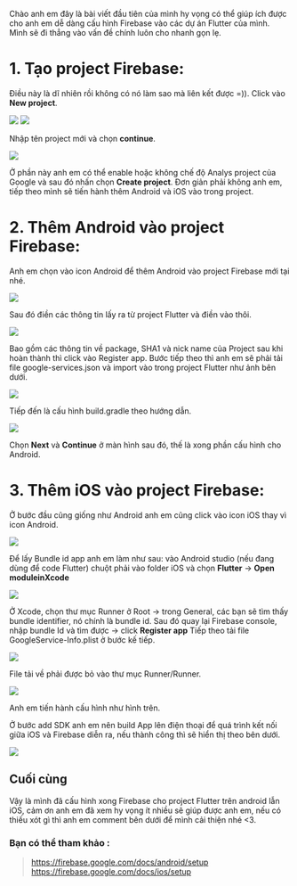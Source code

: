 Chào anh em đây là bài viết đầu tiên của mình hy vọng có thể giúp ích được cho anh em dễ dàng cấu hình Firebase vào các dự án Flutter của mình. Mình sẽ đi thẳng vào vấn đề chính luôn cho nhanh gọn lẹ.
# 1. Tạo project Firebase:
   Điều này là dĩ nhiên rồi không có nó làm sao mà liên kết được =)). Click vào **New project**.
    
   ![](https://images.viblo.asia/5d01a3d3-f7d0-4b14-b8c2-972ee08babdf.png)
   ![](https://images.viblo.asia/5d01a3d3-f7d0-4b14-b8c2-972ee08babdf.png)

    
   Nhập tên project mới và chọn **continue**.
    
   ![](https://images.viblo.asia/0751489d-1ec0-444b-81d3-458eb4b6a259.png)
    
   Ở phần này anh em có thể enable hoặc không chế độ Analys project của Google và sau đó nhấn chọn **Create project**. 
   Đơn giản phải không anh em, tiếp theo mình sẽ tiến hành thêm Android và iOS vào trong project.
# 2. Thêm Android vào project Firebase:
   Anh em chọn vào icon Android để thêm Android vào project Firebase mới tại nhé.
    
   ![](https://images.viblo.asia/8f8335ff-c44f-4379-a42f-aece5a439136.png)
    
   Sau đó điền các thông tin lấy ra từ project Flutter và điền vào thôi.
    
   ![](https://images.viblo.asia/c936f8df-52b9-4708-95f0-ea51b153f3fa.png)
    
   Bao gồm các thông tin về package, SHA1 và nick name của Project sau khi hoàn thành thì click vào Register app. Bước  tiếp theo thì anh em sẽ phải tải file google-services.json và import vào trong project Flutter như ảnh bên dưới.
    
   ![](https://images.viblo.asia/7a3a3837-ba2f-44c1-a9cf-077f14f14777.png)
    
   Tiếp đến là cấu hình build.gradle theo hướng dẫn.
    
   ![](https://images.viblo.asia/06cf54b7-8252-482d-986b-49714bf5d74b.png)
    
   Chọn **Next** và **Continue** ở màn hình sau đó, thế là xong phần cấu hình cho Android.
# 3. Thêm iOS vào project Firebase:
   Ở bước đầu cũng giống như Android anh em cũng click vào icon iOS thay vì icon Android. 
    
   ![](https://images.viblo.asia/69b56806-7229-4336-ba4e-ec9f4f9459ef.png)
    
   Để lấy Bundle id app anh em làm như sau: vào Android studio (nếu đang dùng để code Flutter) chuột phải vào folder iOS và chọn **Flutter** -> **Open moduleinXcode**
    
   ![](https://images.viblo.asia/64684ce7-c125-4b99-9e3f-813e1ffb53f9.png)
    
   Ở Xcode, chọn thư mục Runner ở Root -> trong General, các bạn sẽ tìm thấy bundle identifier, nó chính là bundle id.
   Sau đó quay lại Firebase console, nhập bundle Id và tìm được -> click **Register app**
   Tiếp theo tải file GoogleService-Info.plist ở bước kế tiếp.
     
   ![](https://images.viblo.asia/b696881c-74cd-42b6-8824-c9dd1c34c2a9.png)
     
   File tải về phải được bỏ vào thư mục Runner/Runner.
    
   ![](https://images.viblo.asia/2c2a86fa-3820-4aa2-ac54-9cfc26e21a3d.png)
    
   Anh em tiến hành cấu hình như hình trên.
    
   Ở bước add SDK anh em nên build App lên điện thoại để quá trình kết nối giữa iOS và Firebase diễn ra, nếu thành công thì sẽ hiển thị theo bên dưới.
    
   ![](https://images.viblo.asia/b6038e91-1619-4e0f-85c8-61ee209676aa.png)
   ##     Cuối cùng
   Vậy là mình đã cấu hình xong Firebase cho project Flutter trên android lẫn iOS, cảm ơn anh em đã xem hy vọng ít nhiều sẽ giúp được anh em, nếu có thiếu xót gì thì anh em comment bên dưới để mình cải thiện nhé <3.
###    Bạn có thể tham khảo :
   >    https://firebase.google.com/docs/android/setup
   >    https://firebase.google.com/docs/ios/setup